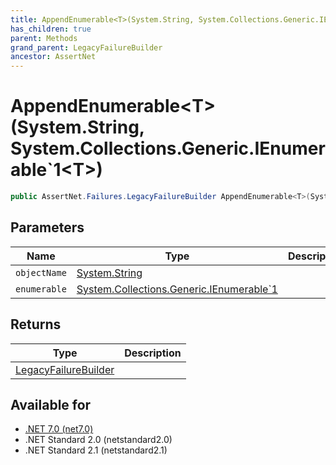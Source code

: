 ```yaml
---
title: AppendEnumerable<T>(System.String, System.Collections.Generic.IEnumerable`1<T>)
has_children: true
parent: Methods
grand_parent: LegacyFailureBuilder
ancestor: AssertNet
---
```

# AppendEnumerable&lt;T&gt;(System.String, System.Collections.Generic.IEnumerable`1&lt;T&gt;)

```csharp
public AssertNet.Failures.LegacyFailureBuilder AppendEnumerable<T>(System.String objectName, System.Collections.Generic.IEnumerable`1<T> enumerable);
```

## Parameters
|Name|Type|Description|
|-|-|-|
|`objectName`|[System.String](https://learn.microsoft.com/en-us/dotnet/api/system.string)||
|`enumerable`|[System.Collections.Generic.IEnumerable`1<T>](https://learn.microsoft.com/en-us/dotnet/api/system.collections.generic.ienumerable-1<t>)||

## Returns
|Type|Description|
|-|-|
|[LegacyFailureBuilder](t_assertnet_failures_legacyfailurebuilder.md)||

## Available for
- [.NET 7.0 (net7.0)](https://versionsof.net/core/7.0/)
- .NET Standard 2.0 (netstandard2.0)
- .NET Standard 2.1 (netstandard2.1)
